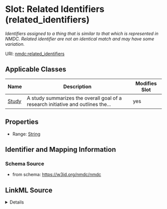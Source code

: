 # Slot: Related Identifiers (related_identifiers)


_Identifiers assigned to a thing that is similar to that which is represented in NMDC. Related identifier are not an identical match and may have some variation._



URI: [nmdc:related_identifiers](https://w3id.org/nmdc/related_identifiers)



<!-- no inheritance hierarchy -->




## Applicable Classes

| Name | Description | Modifies Slot |
| --- | --- | --- |
[Study](Study.md) | A study summarizes the overall goal of a research initiative and outlines the... |  yes  |







## Properties

* Range: [String](String.md)





## Identifier and Mapping Information







### Schema Source


* from schema: https://w3id.org/nmdc/nmdc




## LinkML Source

<details>
```yaml
name: related_identifiers
description: Identifiers assigned to a thing that is similar to that which is represented
  in NMDC. Related identifier are not an identical match and may have some variation.
title: Related Identifiers
from_schema: https://w3id.org/nmdc/nmdc
rank: 1000
domain: Study
alias: related_identifiers
domain_of:
- Study
range: string

```
</details>